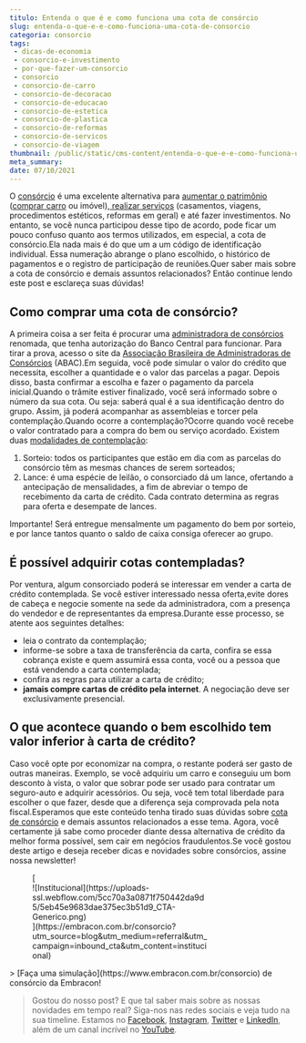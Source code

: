 ```yaml
---
titulo: Entenda o que é e como funciona uma cota de consórcio
slug: entenda-o-que-e-e-como-funciona-uma-cota-de-consorcio
categoria: consorcio
tags:
 - dicas-de-economia
 - consorcio-e-investimento
 - por-que-fazer-um-consorcio
 - consorcio
 - consorcio-de-carro
 - consorcio-de-decoracao
 - consorcio-de-educacao
 - consorcio-de-estetica
 - consorcio-de-plastica
 - consorcio-de-reformas
 - consorcio-de-servicos
 - consorcio-de-viagem
thumbnail: /public/static/cms-content/entenda-o-que-e-e-como-funciona-uma-cota-de-consorcio.jpg
meta_summary: 
date: 07/10/2021
---
```

O [consórcio](https://www.embracon.com.br/conhecaoconsorcio/o-que-e-consorcio) é uma excelente alternativa para [aumentar o patrimônio](https://www.embracon.com.br/blog/e-possivel-aumentar-o-patrimonio-saiba-aqui) ([comprar carro](https://www.embracon.com.br/consorcio-de-carros) ou imóvel),[ realizar serviços](https://www.embracon.com.br/consorcio-servicos) (casamentos, viagens, procedimentos estéticos, reformas em geral) e até fazer investimentos. No entanto, se você nunca participou desse tipo de acordo, pode ficar um pouco confuso quanto aos termos utilizados, em especial, a cota de consórcio.Ela nada mais é do que um a um código de identificação individual. Essa numeração abrange o plano escolhido, o histórico de pagamentos e o registro de participação de reuniões.Quer saber mais sobre a cota de consórcio e demais assuntos relacionados? Então continue lendo este post e esclareça suas dúvidas!

Como comprar uma cota de consórcio?
-----------------------------------

A primeira coisa a ser feita é procurar uma [administradora de consórcios](https://www.embracon.com.br/) renomada, que tenha autorização do Banco Central para funcionar. Para tirar a prova, acesso o site da [Associação Brasileira de Administradoras de Consórcios](https://abac.org.br/) (ABAC).Em seguida, você pode simular o valor do crédito que necessita, escolher a quantidade e o valor das parcelas a pagar. Depois disso, basta confirmar a escolha e fazer o pagamento da parcela inicial.Quando o trâmite estiver finalizado, você será informado sobre o número da sua cota. Ou seja: saberá qual é a sua identificação dentro do grupo. Assim, já poderá acompanhar as assembleias e torcer pela contemplação.Quando ocorre a contemplação?Ocorre quando você recebe o valor contratado para a compra do bem ou serviço acordado. Existem duas [modalidades de contemplação](https://www.embracon.com.br/conhecaoconsorcio/o-que-e-contemplacao):

1. Sorteio: todos os participantes que estão em dia com as parcelas do consórcio têm as mesmas chances de serem sorteados;
2. Lance: é uma espécie de leilão, o consorciado dá um lance, ofertando a antecipação de mensalidades, a fim de abreviar o tempo de recebimento da carta de crédito. Cada contrato determina as regras para oferta e desempate de lances.

Importante! Será entregue mensalmente um pagamento do bem por sorteio, e por lance tantos quanto o saldo de caixa consiga oferecer ao grupo.

É possível adquirir cotas contempladas?
---------------------------------------

Por ventura, algum consorciado poderá se interessar em vender a carta de crédito contemplada. Se você estiver interessado nessa oferta,evite dores de cabeça e negocie somente na sede da administradora, com a presença do vendedor e de representantes da empresa.Durante esse processo, se atente aos seguintes detalhes:

- leia o contrato da contemplação;
- informe-se sobre a taxa de transferência da carta, confira se essa cobrança existe e quem assumirá essa conta, você ou a pessoa que está vendendo a carta contemplada;
- confira as regras para utilizar a carta de crédito;
- **jamais compre cartas de crédito pela internet**. A negociação deve ser exclusivamente presencial.

O que acontece quando o bem escolhido tem valor inferior à carta de crédito?
----------------------------------------------------------------------------

Caso você opte por economizar na compra, o restante poderá ser gasto de outras maneiras. Exemplo, se você adquiriu um carro e conseguiu um bom desconto à vista, o valor que sobrar pode ser usado para contratar um seguro-auto e adquirir acessórios. Ou seja, você tem total liberdade para escolher o que fazer, desde que a diferença seja comprovada pela nota fiscal.Esperamos que este conteúdo tenha tirado suas dúvidas sobre [cota de consórcio](https://www.embracon.com.br/conhecaoconsorcio/o-que-e-a-cota-de-consorcio) e demais assuntos relacionados a esse tema. Agora, você certamente já sabe como proceder diante dessa alternativa de crédito da melhor forma possível, sem cair em negócios fraudulentos.Se você gostou deste artigo e deseja receber dicas e novidades sobre consórcios, assine nossa newsletter!

<figure class="w-richtext-figure-type-image w-richtext-align-center" style="max-width:310px">[<div>![Institucional](https://uploads-ssl.webflow.com/5cc70a3a0871f750442da9d5/5eb45e9683dae375ec3b51d9_CTA-Generico.png)</div>](https://embracon.com.br/consorcio?utm_source=blog&utm_medium=referral&utm_campaign=inbound_cta&utm_content=institucional)</figure>> [Faça uma simulação](https://www.embracon.com.br/consorcio) de consórcio da Embracon!

> Gostou do nosso post? E que tal saber mais sobre as nossas novidades em tempo real? Siga-nos nas redes sociais e veja tudo na sua timeline. Estamos no [Facebook](https://www.facebook.com/embracon/), [Instagram](https://www.instagram.com/embraconoficial/), [Twitter](https://twitter.com/embracon) e [LinkedIn](https://www.linkedin.com/company/1018875/), além de um canal incrível no [YouTube](https://www.youtube.com/channel/UCL-Y0mv9zc73Iek48NLUBzQ).

‍
